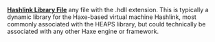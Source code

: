 [**Hashlink Library File**](https://hashlink.haxe.org) any file with the .hdll extension. This is typically a dynamic library for the Haxe-based virtual machine Hashlink, most commonly associated with the HEAPS library, but could technically be associated with any other Haxe engine or framework.